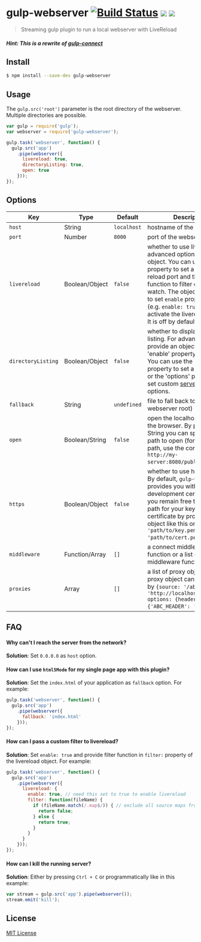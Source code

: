 gulp-webserver [![Build Status](http://img.shields.io/travis/schickling/gulp-webserver.svg?style=flat)](https://travis-ci.org/schickling/gulp-webserver) [![](http://img.shields.io/npm/dm/gulp-webserver.svg?style=flat)](https://www.npmjs.org/package/gulp-webserver) [![](http://img.shields.io/npm/v/gulp-webserver.svg?style=flat)](https://www.npmjs.org/package/gulp-webserver)
==============

> Streaming gulp plugin to run a local webserver with LiveReload

##### Hint: This is a rewrite of [gulp-connect](https://github.com/AveVlad/gulp-connect/)

## Install

```sh
$ npm install --save-dev gulp-webserver
```

## Usage

The `gulp.src('root')` parameter is the root directory of the webserver. Multiple directories are possible.

```js
var gulp = require('gulp');
var webserver = require('gulp-webserver');

gulp.task('webserver', function() {
  gulp.src('app')
    .pipe(webserver({
      livereload: true,
      directoryListing: true,
      open: true
    }));
});
```

## Options

Key | Type | Default | Description |
--- | --- | --- | --- |
`host` | String | `localhost` | hostname of the webserver
`port` | Number | `8000` | port of the webserver
`livereload` | Boolean/Object | `false` | whether to use livereload. For advanced options, provide an object. You can use the 'port' property to set a custom live reload port and the `filter` function to filter out files to watch. The object also needs to set `enable` property to true (e.g. `enable: true`) in order to activate the livereload mode. It is off by default.
`directoryListing` | Boolean/Object | `false` | whether to display a directory listing. For advanced options, provide an object with the 'enable' property set to true. You can use the 'path' property to set a custom path or the 'options' property to set custom [serve-index](https://github.com/expressjs/serve-index) options.
`fallback` | String | `undefined` | file to fall back to (relative to webserver root)
`open` | Boolean/String | `false` | open the localhost server in the browser. By providing a String you can specify the path to open (for complete path, use the complete url `http://my-server:8080/public/`) .
`https` | Boolean/Object | `false` | whether to use https or not. By default, `gulp-webserver` provides you with a development certificate but you remain free to specify a path for your key and certificate by providing an object like this one: `{key: 'path/to/key.pem', cert: 'path/to/cert.pem'}`.
`middleware` | Function/Array | `[]` | a connect middleware function or a list of middleware functions
`proxies` | Array | `[]`| a list of proxy objects.  Each proxy object can be specified by `{source: '/abc', target: 'http://localhost:8080/abc', options: {headers: {'ABC_HEADER': 'abc'}}}`.

## FAQ

#### Why can't I reach the server from the network?

**Solution**: Set `0.0.0.0` as `host` option.

#### How can I use `html5Mode` for my single page app with this plugin?

**Solution**: Set the `index.html` of your application as `fallback` option. For example:

```js
gulp.task('webserver', function() {
  gulp.src('app')
    .pipe(webserver({
      fallback: 'index.html'
    }));
});
```

#### How can I pass a custom filter to livereload?

**Solution**: Set `enable: true` and provide filter function in `filter:` property of the livereload object. For example:

```js
gulp.task('webserver', function() {
  gulp.src('app')
    .pipe(webserver({
      livereload: {
        enable: true, // need this set to true to enable livereload
        filter: function(fileName) {
          if (fileName.match(/.map$/)) { // exclude all source maps from livereload
            return false;
          } else {
            return true;
          }
        }
      }
    }));
});
```

#### How can I kill the running server?

**Solution**: Either by pressing `Ctrl + C` or programmatically like in this example:

```js
var stream = gulp.src('app').pipe(webserver());
stream.emit('kill');
```

## License

[MIT License](http://opensource.org/licenses/MIT)
